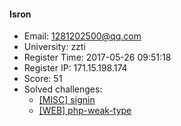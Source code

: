 #### Isron  

* Email: 1281202500@qq.com  
* University: zzti  
* Register Time: 2017-05-26 09:51:18  
* Register IP: 171.15.198.174  
* Score: 51  
* Solved challenges: 
  * [[MISC] signin](https://github.com/SniperOJ/Challenges/blob/master/web/signin.json)  
  * [[WEB] php-weak-type](https://github.com/SniperOJ/Challenges/blob/master/web/php-weak-type.json)  
